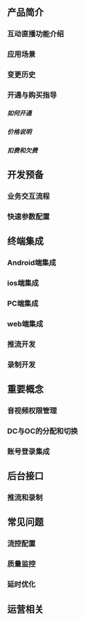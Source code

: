 ## 产品简介
### 互动直播功能介绍
### 应用场景
### 变更历史
### 开通与购买指导
##### 如何开通
##### 价格说明
##### 扣费和欠费

## 开发预备
### 业务交互流程
### 快速参数配置

## 终端集成
### Android端集成
### ios端集成
### PC端集成
### web端集成
### 推流开发
### 录制开发
## 重要概念
### 音视频权限管理
### DC与OC的分配和切换
### 账号登录集成
## 后台接口
### 推流和录制
## 常见问题
### 流控配置
### 质量监控
### 延时优化
## 运营相关